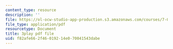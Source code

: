 ```yaml
---
content_type: resource
description: ''
file: https://ol-ocw-studio-app-production.s3.amazonaws.com/courses/7-05-general-biochemistry-spring-2020/f82afe662f46019214e070041543dabe_i6GlN02PDr8.pdf
file_type: application/pdf
resourcetype: Document
title: 3play pdf file
uid: f82afe66-2f46-0192-14e0-70041543dabe
---
```


